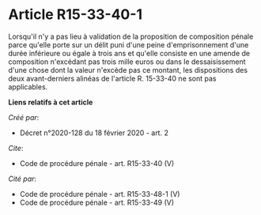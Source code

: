 # Article R15-33-40-1

Lorsqu'il n'y a pas lieu à validation de la proposition de composition pénale parce qu'elle porte sur un délit puni d'une
peine d'emprisonnement d'une durée inférieure ou égale à trois ans et qu'elle consiste en une amende de composition
n'excédant pas trois mille euros ou dans le dessaisissement d'une chose dont la valeur n'excède pas ce montant, les
dispositions des deux avant-derniers alinéas de l'article R. 15-33-40 ne sont pas applicables.

**Liens relatifs à cet article**

_Créé par_:

  - Décret n°2020-128 du 18 février 2020 - art. 2

_Cite_:

  - Code de procédure pénale - art. R15-33-40 (V)

_Cité par_:

  - Code de procédure pénale - art. R15-33-48-1 (V)
  - Code de procédure pénale - art. R15-33-49 (V)
